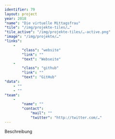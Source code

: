 ```yaml
---
identifier: 79
layout: project
year: 2018
"name": "Die virtuelle Mittagsfrau"
"tile": "/img/projekte-tiles/…"
"tile_active": "/img/projekte-tiles/…-active.png"
"image": "/img/projekte/…"
"links":
    -
        "class": "website"
        "link": ""
        "text": "Webseite"
    -
        "class": "github"
        "link": ""
        "text": "GitHub"
"data":
    - ""
    - ""
"team":
    -
        "name": ""
        "contact":
            "mail": ""
            "twitter": "http://twitter.com/…"
---
```

Beschreibung

